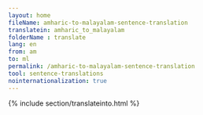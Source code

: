 ```yaml
---
layout: home
fileName: amharic-to-malayalam-sentence-translation
translatein: amharic_to_malayalam
folderName : translate
lang: en
from: am
to: ml
permalink: /amharic-to-malayalam-sentence-translation
tool: sentence-translations
nointernationalization: true
---
```

{% include section/translateinto.html %}
